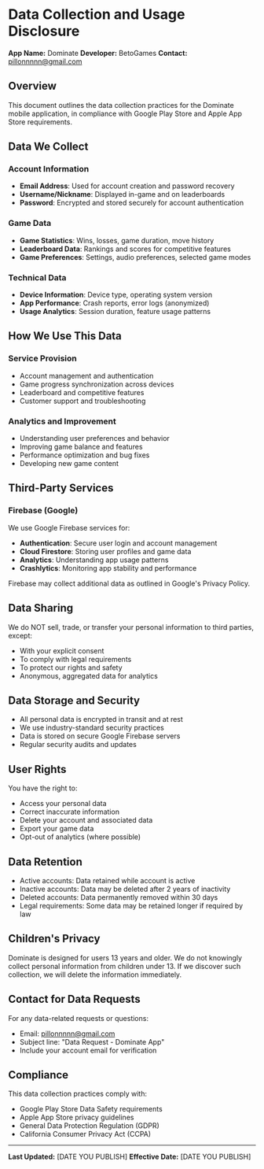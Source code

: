 # Data Collection and Usage Disclosure

**App Name:** Dominate
**Developer:** BetoGames
**Contact:** pillonnnnn@gmail.com

## Overview

This document outlines the data collection practices for the Dominate mobile application, in compliance with Google Play Store and Apple App Store requirements.

## Data We Collect

### Account Information
- **Email Address**: Used for account creation and password recovery
- **Username/Nickname**: Displayed in-game and on leaderboards
- **Password**: Encrypted and stored securely for account authentication

### Game Data
- **Game Statistics**: Wins, losses, game duration, move history
- **Leaderboard Data**: Rankings and scores for competitive features
- **Game Preferences**: Settings, audio preferences, selected game modes

### Technical Data
- **Device Information**: Device type, operating system version
- **App Performance**: Crash reports, error logs (anonymized)
- **Usage Analytics**: Session duration, feature usage patterns

## How We Use This Data

### Service Provision
- Account management and authentication
- Game progress synchronization across devices
- Leaderboard and competitive features
- Customer support and troubleshooting

### Analytics and Improvement
- Understanding user preferences and behavior
- Improving game balance and features
- Performance optimization and bug fixes
- Developing new game content

## Third-Party Services

### Firebase (Google)
We use Google Firebase services for:
- **Authentication**: Secure user login and account management
- **Cloud Firestore**: Storing user profiles and game data
- **Analytics**: Understanding app usage patterns
- **Crashlytics**: Monitoring app stability and performance

Firebase may collect additional data as outlined in Google's Privacy Policy.

## Data Sharing

We do NOT sell, trade, or transfer your personal information to third parties, except:
- With your explicit consent
- To comply with legal requirements
- To protect our rights and safety
- Anonymous, aggregated data for analytics

## Data Storage and Security

- All personal data is encrypted in transit and at rest
- We use industry-standard security practices
- Data is stored on secure Google Firebase servers
- Regular security audits and updates

## User Rights

You have the right to:
- Access your personal data
- Correct inaccurate information
- Delete your account and associated data
- Export your game data
- Opt-out of analytics (where possible)

## Data Retention

- Active accounts: Data retained while account is active
- Inactive accounts: Data may be deleted after 2 years of inactivity
- Deleted accounts: Data permanently removed within 30 days
- Legal requirements: Some data may be retained longer if required by law

## Children's Privacy

Dominate is designed for users 13 years and older. We do not knowingly collect personal information from children under 13. If we discover such collection, we will delete the information immediately.

## Contact for Data Requests

For any data-related requests or questions:
- Email: pillonnnnn@gmail.com
- Subject line: "Data Request - Dominate App"
- Include your account email for verification

## Compliance

This data collection practices comply with:
- Google Play Store Data Safety requirements
- Apple App Store privacy guidelines
- General Data Protection Regulation (GDPR)
- California Consumer Privacy Act (CCPA)

---

**Last Updated:** [DATE YOU PUBLISH]
**Effective Date:** [DATE YOU PUBLISH]